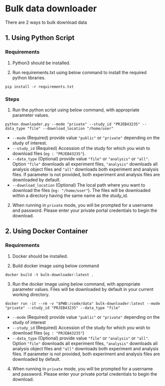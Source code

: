 # Bulk data downloader

There are 2 ways to bulk download data

## 1. Using Python Script

### Requirements

1. Python3 should be installed.

2. Run requirements.txt using below command to install the required python libraries.

```
pip install -r requirements.txt
```

### Steps

1. Run the python script using below command, with appropriate parameter values.
  
```
python downloader.py --mode "private" --study_id "PRJEB43235" --data_type "file" --download_location "/home/user"
```

* `--mode` (Required) provide value `"public"` or  `"private"` depending on the study of interest.
* `--study_id` (Required) Accession of the study for which you wish to download files (`eg : "PRJEB43235"`).
* `--data_type` (Optional) provide value `"file"` or  `"analysis"` or `"all"`. Option `"file"` downloads all experiment files, `"analysis"` downloads all analysis object files and `"all"` downloads both experiment and analysis files. If parameter is not provided, both experiment and analysis files are downloaded by default.
* `--download_location` (Optional) The local path where you want to download the files (`eg: "/home/user"`). The files will be downloaded within a directory having the same name as the study_id.

2. When running in `private` mode, you will be prompted for a username and password. Please enter your private portal credentials to begin the download.

## 2. Using Docker Container

### Requirements

1. Docker should be installed.

2. Build docker image using below command

```
docker build -t bulk-downloader:latest .
```

3. Run the docker image using below command, with appropriate parameter values. Files will be downloaded by default in your current working directory.

```
docker run -it --rm -v "$PWD:/code/data" bulk-downloader:latest --mode "private" --study_id "PRJEB43235" --data_type "file"
```

* `--mode` (Required) provide value `"public"` or  `"private"` depending on the study of interest
* `--study_id` (Required) Accession of the study for which you wish to download files (`eg : "PRJEB43235"`)
* `--data_type` (Optional) provide value `"file"` or  `"analysis"` or `"all"`. Option `"file"` downloads all experiment files, `"analysis"` downloads all analysis object files and `"all"` downloads both experiment and analysis files. If parameter is not provided, both experiment and analysis files are downloaded by default.

4. When running in `private` mode, you will be prompted for a username and password. Please enter your private portal credentials to begin the download.
